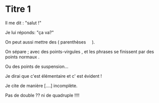 # Titre 1

Il me dit : "salut !"

Je lui réponds: "ça va?"

On peut aussi mettre des (  parenthèses     ).

On sépare ; avec des points-virgules , et les phrases se finissent par des points normaux   .

Ou des points de suspension...

Je dirai que c'est élémentaire et c'    est évident !

Je cite de manière [....] incomplète.

Pas de double ?? ni de quadruple !!!!
